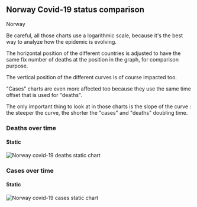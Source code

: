 ## Norway Covid-19 status comparison 

Norway



Be careful, all those charts use a logarithmic scale, because it's the best way to analyze how the epidemic is evolving.
 
The horizontal position of the different countries is adjusted to have the same fix number of deaths at the position in the graph, for comparison purpose.

The vertical position of the different curves is of course impacted too.

"Cases" charts are even more affected too because they use the same time offset that is used for "deaths".

The only important thing to look at in those charts is the slope of the curve : the steeper the curve, the shorter the "cases" and "deaths" doubling time.



 
### Deaths over time
 
#### Static
![Norway covid-19 deaths static chart](https://raw.githubusercontent.com/madlag/coronavirus_study/master/notebooks/graphs/2020-03-20/countries/Norway/2020-03-20_Norway_deaths.png "Norway covid-19 deaths static chart")   

 
### Cases over time
 
#### Static
![Norway covid-19 cases static chart](https://raw.githubusercontent.com/madlag/coronavirus_study/master/notebooks/graphs/2020-03-20/countries/Norway/2020-03-20_Norway_deaths.png "Norway covid-19 cases static chart")   

